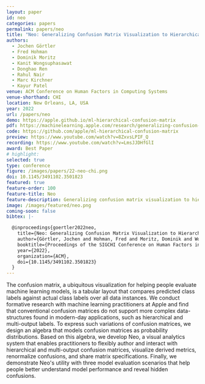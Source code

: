 ```yaml
---
layout: paper
id: neo
categories: papers
permalink: papers/neo
title: "Neo: Generalizing Confusion Matrix Visualization to Hierarchical and Multi-Output Labels"
authors: 
  - Jochen Görtler
  - Fred Hohman
  - Dominik Moritz
  - Kanit Wongsuphasawat
  - Donghao Ren
  - Rahul Nair
  - Marc Kirchner
  - Kayur Patel
venue: ACM Conference on Human Factors in Computing Systems
venue-shorthand: CHI
location: New Orleans, LA, USA
year: 2022
url: /papers/neo
demo: https://apple.github.io/ml-hierarchical-confusion-matrix
pdf: https://machinelearning.apple.com/research/generalizing-confusion-matrix
code: https://github.com/apple/ml-hierarchical-confusion-matrix
preview: https://www.youtube.com/watch?v=8ZxvsLPIF_Q
recording: https://www.youtube.com/watch?v=LmsJJDHfGlI
award: Best Paper
# highlight:
selected: true
type: conference
figure: /images/papers/22-neo-chi.png
doi: 10.1145/3491102.3501823
featured: true
feature-order: 100
feature-title: Neo
feature-description: Generalizing confusion matrix visualization to hierarchical and multi-output labels
image: /images/featured/neo.png
coming-soon: false
bibtex: |-

  @inproceedings{goertler2022neo,
    title={Neo: Generalizing Confusion Matrix Visualization to Hierarchical and Multi-Output Labels},
    author={Görtler, Jochen and Hohman, Fred and Moritz, Dominik and Wongsuphasawat, Kanit and Ren, Donghao and Nair, Rahul and Kirchner, Marc and Patel, Kayur},
    booktitle={Proceedings of the SIGCHI Conference on Human Factors in Computing Systems},
    year={2022},
    organization={ACM},
    doi={10.1145/3491102.3501823}
  }
---
```

    
The confusion matrix, a ubiquitous visualization for helping people evaluate machine learning models, is a tabular layout that compares predicted class labels against actual class labels over all data instances.
We conduct formative research with machine learning practitioners at Apple and find that conventional confusion matrices do not support more complex data-structures found in modern-day applications, such as hierarchical and multi-output labels.
To express such variations of confusion matrices, we design an algebra that models confusion matrices as probability distributions.
Based on this algebra, we develop Neo, a visual analytics system that enables practitioners to flexibly author and interact with hierarchical and multi-output confusion matrices, visualize derived metrics, renormalize confusions, and share matrix specifications.
Finally, we demonstrate Neo's utility with three model evaluation scenarios that help people better understand model performance and reveal hidden confusions.
